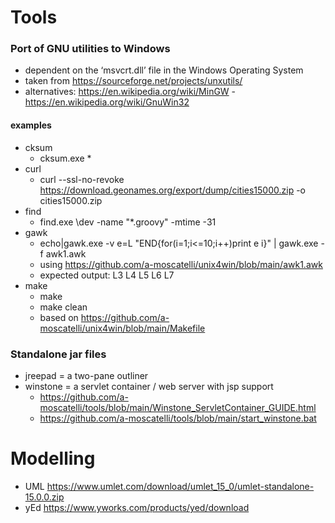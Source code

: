 # Tools
### Port of GNU utilities to Windows

* dependent on the ‘msvcrt.dll’ file in the Windows Operating System
* taken from https://sourceforge.net/projects/unxutils/
* alternatives: https://en.wikipedia.org/wiki/MinGW - https://en.wikipedia.org/wiki/GnuWin32
#### examples
* cksum
  * cksum.exe *
* curl
  * curl --ssl-no-revoke https://download.geonames.org/export/dump/cities15000.zip -o cities15000.zip 
* find
  * find.exe \dev -name "*.groovy" -mtime -31
* gawk
  * echo|gawk.exe -v e=L "END{for(i=1;i<=10;i++)print e i}" | gawk.exe -f awk1.awk
  * using https://github.com/a-moscatelli/unix4win/blob/main/awk1.awk
  * expected output: L3 L4 L5 L6 L7
* make
  * make
  * make clean
  * based on https://github.com/a-moscatelli/unix4win/blob/main/Makefile
### Standalone jar files
* jreepad = a two-pane outliner
* winstone = a servlet container / web server with jsp support
  * https://github.com/a-moscatelli/tools/blob/main/Winstone_ServletContainer_GUIDE.html
  * https://github.com/a-moscatelli/tools/blob/main/start_winstone.bat

# Modelling
* UML https://www.umlet.com/download/umlet_15_0/umlet-standalone-15.0.0.zip
* yEd https://www.yworks.com/products/yed/download
